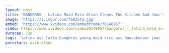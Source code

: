 ```yaml
---
layout: post
title: "BANGBROS - Latina Maid Evie Olson Cleans The Kitchen And Jmac's Big Cock"
image: 'https://i.imgur.com/f68J5ta.jpg'
embed: 'https://www.xvideos.com/embedframe/36148957'
video: https://www.xvideos.com/video36148957/bangbros_-_latina_maid_evie_olson_cleans_the_kitchen_and_jmac_s_big_cock
duracao: 720
tags: 'latina ass latin bangbros young maid nice-ass housekeeper jmac j-mac mdm bang-bros house-keeper mydirtymaid my-dirty-maid evie-olson bbc15562'
pornstars: evie-olson
---
```

